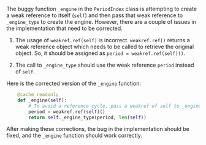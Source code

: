 The buggy function `_engine` in the `PeriodIndex` class is attempting to create a weak reference to itself (`self`) and then pass that weak reference to `_engine_type` to create the engine. However, there are a couple of issues in the implementation that need to be corrected.

1. The usage of `weakref.ref(self)` is incorrect. `weakref.ref()` returns a weak reference object which needs to be called to retrieve the original object. So, it should be assigned as `period = weakref.ref(self)()`.

2. The call to `_engine_type` should use the weak reference `period` instead of `self`.

Here is the corrected version of the `_engine` function:

```python
    @cache_readonly
    def _engine(self):
        # To avoid a reference cycle, pass a weakref of self to _engine_type.
        period = weakref.ref(self)()
        return self._engine_type(period, len(self))
```

After making these corrections, the bug in the implementation should be fixed, and the `_engine` function should work correctly.